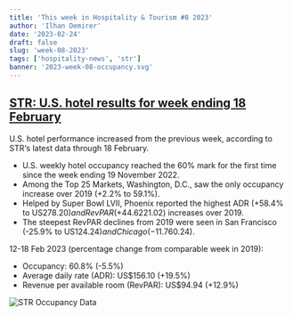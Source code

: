 ```yaml
---
title: 'This week in Hospitality & Tourism #8 2023'
author: 'Ilhan Demirer'
date: '2023-02-24'
draft: false
slug: 'week-08-2023'
tags: ['hospitality-news', 'str']
banner: '2023-week-08-occupancy.svg'
---
```


## [STR: U.S. hotel results for week ending 18 February](https://str.com/press-release/str-us-hotel-results-week-ending-18-february)

U.S. hotel performance increased from the previous week, according to STR‘s latest data through 18 February.

- U.S. weekly hotel occupancy reached the 60% mark for the first time since the week ending 19 November 2022.
- Among the Top 25 Markets, Washington, D.C., saw the only occupancy increase over 2019 (+2.2% to 59.1%).
- Helped by Super Bowl LVII, Phoenix reported the highest ADR (+58.4% to US$278.20) and RevPAR (+44.6% to US$221.02) increases over 2019.
- The steepest RevPAR declines from 2019 were seen in San Francisco (-25.9% to US$124.24) and Chicago (-11.7% to US$60.24).

12-18 Feb 2023 (percentage change from comparable week in 2019):

- Occupancy: 60.8% (-5.5%)
- Average daily rate (ADR): US$156.10 (+19.5%)
- Revenue per available room (RevPAR): US$94.94 (+12.9%)

![STR Occupancy Data](/images/blogimages/2023-week-08-occupancy.svg)

